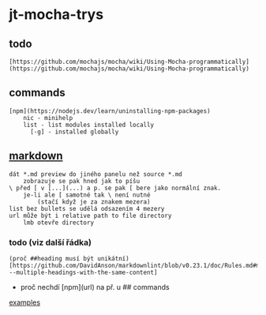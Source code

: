 # jt-mocha-trys

## todo

    [https://github.com/mochajs/mocha/wiki/Using-Mocha-programmatically](https://github.com/mochajs/mocha/wiki/Using-Mocha-programmatically)

## commands

    [npm](https://nodejs.dev/learn/uninstalling-npm-packages)
        nic - minihelp
        list - list modules installed locally
          [-g] - installed globally

## [markdown](https://guides.github.com/features/mastering-markdown/)

    dát *.md preview do jiného panelu než source *.md
        zobrazuje se pak hned jak to píšu
    \ před [ v [...](...) a p. se pak [ bere jako normální znak.
        je-li ale [ samotné tak \ není nutné
            (stačí když je za znakem mezera)
    list bez bullets se udělá odsazením 4 mezery
    url může být i relative path to file directory
        lmb otevře directory

### todo (viz další řádka)

    (proč ##heading musí být unikátní)[https://github.com/DavidAnson/markdownlint/blob/v0.23.1/doc/Rules.md#md024---multiple-headings-with-the-same-content]

* proč nechdí \[npm](url) na př. u \## commands

[examples](examples/examples.md)